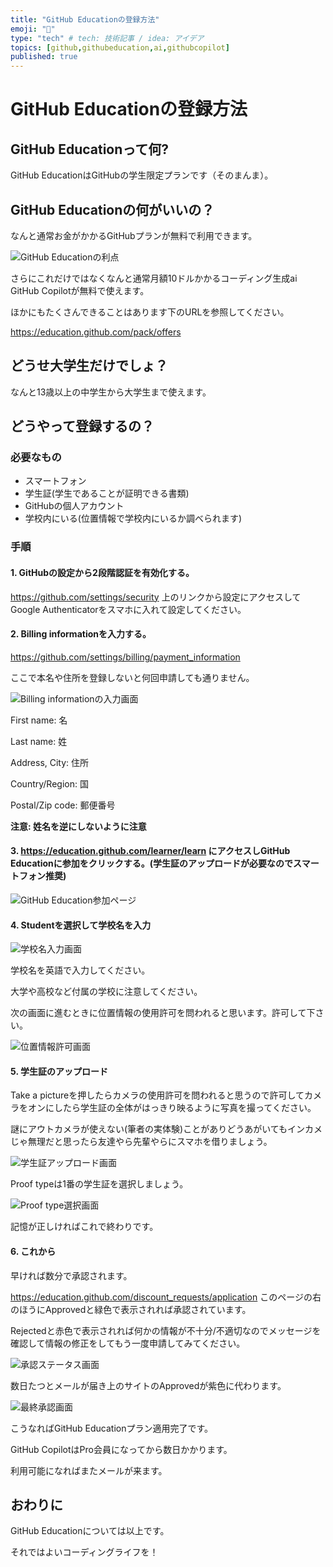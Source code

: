 ```yaml
---
title: "GitHub Educationの登録方法"
emoji: "🤑"
type: "tech" # tech: 技術記事 / idea: アイデア
topics: [github,githubeducation,ai,githubcopilot]
published: true
---
```


# GitHub Educationの登録方法

## GitHub Educationって何?

GitHub EducationはGitHubの学生限定プランです（そのまんま）。

## GitHub Educationの何がいいの？

なんと通常お金がかかるGitHubプランが無料で利用できます。

![GitHub Educationの利点](/images/komenikki-2025-08-30/image-1.png)

さらにこれだけではなくなんと通常月額10ドルかかるコーディング生成ai GitHub Copilotが無料で使えます。

ほかにもたくさんできることはあります下のURLを参照してください。

https://education.github.com/pack/offers

## どうせ大学生だけでしょ？

なんと13歳以上の中学生から大学生まで使えます。

## どうやって登録するの？

### 必要なもの

- スマートフォン
- 学生証(学生であることが証明できる書類)
- GitHubの個人アカウント
- 学校内にいる(位置情報で学校内にいるか調べられます)

### 手順

#### 1. GitHubの設定から2段階認証を有効化する。

https://github.com/settings/security 上のリンクから設定にアクセスしてGoogle Authenticatorをスマホに入れて設定してください。

#### 2. Billing informationを入力する。

https://github.com/settings/billing/payment_information

ここで本名や住所を登録しないと何回申請しても通りません。

![Billing informationの入力画面](/images/komenikki-2025-08-30/image-3.png)

First name: 名

Last name: 姓

Address, City: 住所

Country/Region: 国

Postal/Zip code: 郵便番号

**注意: 姓名を逆にしないように注意**

#### 3. https://education.github.com/learner/learn にアクセスしGitHub Educationに参加をクリックする。(学生証のアップロードが必要なのでスマートフォン推奨)

![GitHub Education参加ページ](/images/komenikki-2025-08-30/image-2.png)

#### 4. Studentを選択して学校名を入力

![学校名入力画面](/images/komenikki-2025-08-30/image-5.png)

学校名を英語で入力してください。

大学や高校など付属の学校に注意してください。

次の画面に進むときに位置情報の使用許可を問われると思います。許可して下さい。

![位置情報許可画面](/images/komenikki-2025-08-30/image-4.png)

#### 5. 学生証のアップロード

Take a pictureを押したらカメラの使用許可を問われると思うので許可してカメラをオンにしたら学生証の全体がはっきり映るように写真を撮ってください。

謎にアウトカメラが使えない(筆者の実体験)ことがありどうあがいてもインカメじゃ無理だと思ったら友達やら先輩やらにスマホを借りましょう。

![学生証アップロード画面](/images/komenikki-2025-08-30/image-6.png)

Proof typeは1番の学生証を選択しましょう。

![Proof type選択画面](/images/komenikki-2025-08-30/image-7.png)

記憶が正しければこれで終わりです。

#### 6. これから

早ければ数分で承認されます。

https://education.github.com/discount_requests/application
このページの右のほうにApprovedと緑色で表示されれば承認されています。

Rejectedと赤色で表示されれば何かの情報が不十分/不適切なのでメッセージを確認して情報の修正をしてもう一度申請してみてください。

![承認ステータス画面](/images/komenikki-2025-08-30/image-8.png)

数日たつとメールが届き上のサイトのApprovedが紫色に代わります。

![最終承認画面](/images/komenikki-2025-08-30/image-9.png)

こうなればGitHub Educationプラン適用完了です。

GitHub CopilotはPro会員になってから数日かかります。

利用可能になればまたメールが来ます。

## おわりに

GitHub Educationについては以上です。

それではよいコーディングライフを！

